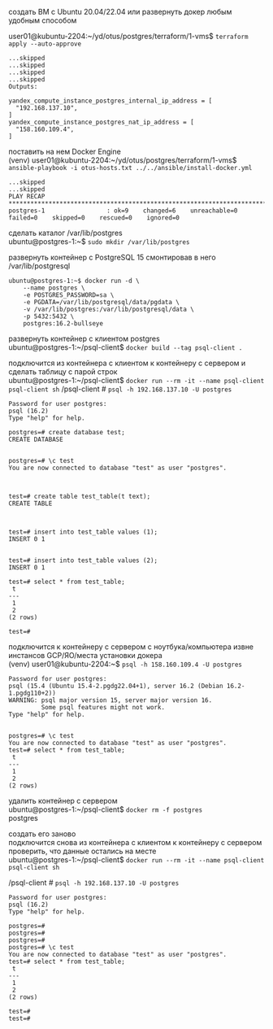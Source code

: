 создать ВМ с Ubuntu 20.04/22.04 или развернуть докер любым удобным способом  

user01@kubuntu-2204:~/yd/otus/postgres/terraform/1-vms$ `terraform apply --auto-approve`  

```
...skipped
...skipped
...skipped
...skipped
Outputs:

yandex_compute_instance_postgres_internal_ip_address = [
  "192.168.137.10",
]
yandex_compute_instance_postgres_nat_ip_address = [
  "158.160.109.4",
]
```

поставить на нем Docker Engine  
(venv) user01@kubuntu-2204:~/yd/otus/postgres/terraform/1-vms$ `ansible-playbook -i otus-hosts.txt ../../ansible/install-docker.yml`  
```
...skipped
...skipped
PLAY RECAP ******************************************************************************************************************************************************************************
postgres-1                 : ok=9    changed=6    unreachable=0    failed=0    skipped=0    rescued=0    ignored=0

```

сделать каталог /var/lib/postgres  
ubuntu@postgres-1:~$ `sudo mkdir /var/lib/postgres`  

развернуть контейнер с PostgreSQL 15 смонтировав в него /var/lib/postgresql  
```
ubuntu@postgres-1:~$ docker run -d \
    --name postgres \
    -e POSTGRES_PASSWORD=sa \
    -e PGDATA=/var/lib/postgresql/data/pgdata \
    -v /var/lib/postgres:/var/lib/postgresql/data \
    -p 5432:5432 \
    postgres:16.2-bullseye
```
развернуть контейнер с клиентом postgres  
ubuntu@postgres-1:~/psql-client$ `docker build --tag psql-client .`  


подключится из контейнера с клиентом к контейнеру с сервером и сделать таблицу с парой строк  
ubuntu@postgres-1:~/psql-client$ `docker run --rm -it --name psql-client psql-client sh`
/psql-client # `psql -h 192.168.137.10 -U postgres`  
```
Password for user postgres:
psql (16.2)
Type "help" for help.

postgres=# create database test;
CREATE DATABASE


postgres=# \c test
You are now connected to database "test" as user "postgres".



test=# create table test_table(t text);
CREATE TABLE



test=# insert into test_table values (1);
INSERT 0 1


test=# insert into test_table values (2);
INSERT 0 1

test=# select * from test_table;
 t
---
 1
 2
(2 rows)

test=#
```

подключится к контейнеру с сервером с ноутбука/компьютера извне инстансов GCP/ЯО/места установки докера  
(venv) user01@kubuntu-2204:~$ `psql -h 158.160.109.4 -U postgres`  
```
Password for user postgres:
psql (15.4 (Ubuntu 15.4-2.pgdg22.04+1), server 16.2 (Debian 16.2-1.pgdg110+2))
WARNING: psql major version 15, server major version 16.
         Some psql features might not work.
Type "help" for help.


postgres=# \c test
You are now connected to database "test" as user "postgres".
test=# select * from test_table;
 t
---
 1
 2
(2 rows)

```

удалить контейнер с сервером  
ubuntu@postgres-1:~/psql-client$ `docker rm -f postgres`  
postgres  

создать его заново  
подключится снова из контейнера с клиентом к контейнеру с сервером  
проверить, что данные остались на месте  
ubuntu@postgres-1:~/psql-client$ `docker run --rm -it --name psql-client psql-client sh`

/psql-client # `psql -h 192.168.137.10 -U postgres`  
```
Password for user postgres:
psql (16.2)
Type "help" for help.

postgres=#
postgres=#
postgres=#
postgres=# \c test
You are now connected to database "test" as user "postgres".
test=# select * from test_table;
 t
---
 1
 2
(2 rows)

test=#
test=#
```

